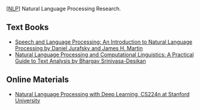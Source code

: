 [[NLP](https://en.wikipedia.org/wiki/Natural_language_processing)] Natural Language Processing Research.

## Text Books
* [Speech and Language Processing: An Introduction to Natural Language Processing by Daniel Jurafsky and  James H. Martin](https://www.amazon.com/Processing-Introduction-Computational-Linguistics-Recognition/dp/9332518416)
* [Natural Language Processing and Computational Linguistics: A Practical Guide to Text Analysis by Bhargav Srinivasa-Desikan](https://www.amazon.com/Natural-Language-Processing-Computational-Linguistics-ebook/dp/B07BWH779J/ref=sr_1_1?qid=1585192525&refinements=p_27%3ABhargav+Srinivasa-Desikan&s=books&sr=1-1&text=Bhargav+Srinivasa-Desikan)

## Online Materials
* [Natural Language Processing with Deep Learning, CS224n at Stanford University](http://web.stanford.edu/class/cs224n/)



